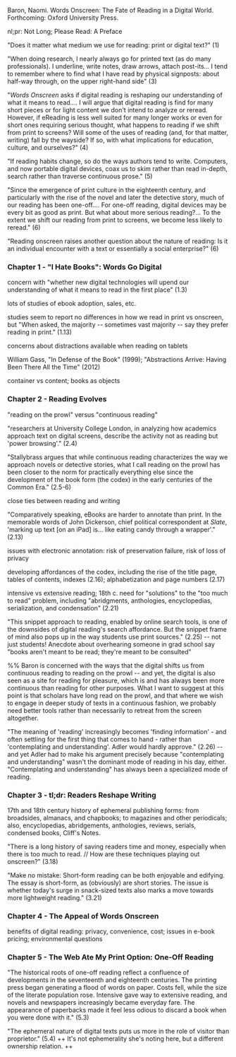 Baron, Naomi. Words Onscreen: The Fate of Reading in a Digital World. Forthcoming: Oxford University Press.

nl;pr: Not Long; Please Read: A Preface

"Does it matter what medium we use for reading: print or digital text?" (1)

"When doing research, I nearly always go for printed text (as do many professionals). I underline, write notes, draw arrows, attach post-its... I tend to remember where to find what I have read by physical signposts: about half-way through, on the upper right-hand side" (3)

"_Words Onscreen_ asks if digital reading is reshaping our understanding of what it means to read.... I will argue that digital reading is find for many short pieces or for light content we don't intend to analyze or reread. However, if eReading is less well suited for many longer works or even for short ones requiring serious thought, what happens to reading if we shift from print to screens? Will some of the uses of reading (and, for that matter, writing) fall by the wayside? If so, with what implications for education, culture, and ourselves?" (4)

"If reading habits change, so do the ways authors tend to write. Computers, and now portable digital devices, coax us to skim rather than read in-depth, search rather than traverse continuous prose." (5)

"Since the emergence of print culture in the eighteenth century, and particularly with the rise of the novel and later the detective story, much of our reading has been one-off.... For one-off reading, digital devices may be every bit as good as print. But what about more serious reading?... To the extent we shift our reading from print to screens, we become less likely to reread." (6)

"Reading onscreen raises another question about the nature of reading: Is it an individual encounter with a text or essentially a social enterprise?" (6)

### Chapter 1 - "I Hate Books": Words Go Digital

concern with "whether new digital technologies will upend our understanding of what it means to read in the first place" (1.3)

lots of studies of ebook adoption, sales, etc.

studies seem to report no differences in how we read in print vs onscreen, but "When asked, the majority -- sometimes vast majority -- say they prefer reading in print." (1.13)

concerns about distractions available when reading on tablets

William Gass, "In Defense of the Book" (1999); "Abstractions Arrive: Having Been There All the Time" (2012)

container vs content; books as objects

### Chapter 2 - Reading Evolves

"reading on the prowl" versus "continuous reading"

"researchers at University College London, in analyzing how academics approach text on digital screens, describe the activity not as reading but 'power browsing'." (2.4)

"Stallybrass argues that while continuous reading characterizes the way we approach novels or detective stories, what I call reading on the prowl has been closer to the norm for practically everything else since the development of the book form (the codex) in the early centuries of the Common Era." (2.5-6)

close ties between reading and writing

"Comparatively speaking, eBooks are harder to annotate than print. In the memorable words of John Dickerson, chief political correspondent at _Slate_, 'marking up text [on an iPad] is... like eating candy through a wrapper'." (2.13)

issues with electronic annotation: risk of preservation failure, risk of loss of privacy

developing affordances of the codex, including the rise of the title page, tables of contents, indexes (2.16); alphabetization and page numbers (2.17)

intensive vs extensive reading; 18th c. need for "solutions" to the "too much to read" problem, including "abridgments, anthologies, encyclopedias, serialization, and condensation" (2.21)

"This snippet approach to reading, enabled by online search tools, is one of the downsides of digital reading's search affordance. But the snippet frame of mind also pops up in the way students use print sources." (2.25) -- not just students! Anecdote about overhearing someone in grad school say "books aren't meant to be read; they're meant to be consulted"

%% Baron is concerned with the ways that the digital shifts us from continuous reading to reading on the prowl -- and yet, the digital is also seen as a site for reading for pleasure, which is and has always been more continuous than reading for other purposes. What I want to suggest at this point is that scholars have long read on the prowl, and that where we wish to engage in deeper study of texts in a continuous fashion, we probably need better tools rather than necessarily to retreat from the screen altogether.

"The meaning of 'reading' increasingly becomes 'finding information' - and often settling for the first thing that comes to hand - rather than 'contemplating and understanding'. Adler would hardly approve." (2.26) -- and yet Adler had to make his argument precisely because "contemplating and understanding" wasn't the dominant mode of reading in his day, either. "Contemplating and understanding" has always been a specialized mode of reading.

### Chapter 3 - tl;dr: Readers Reshape Writing

17th and 18th century history of ephemeral publishing forms: from broadsides, almanacs, and chapbooks; to magazines and other periodicals; also, encyclopedias, abridgements, anthologies, reviews, serials, condensed books, Cliff's Notes.

"There is a long history of saving readers time and money, especially when there is too much to read. // How are these techniques playing out onscreen?" (3.18)

"Make no mistake: Short-form reading can be both enjoyable and edifying. The essay is short-form, as (obviously) are short stories. The issue is whether today's surge in snack-sized texts also marks a move towards more lightweight reading." (3.21)

### Chapter 4 - The Appeal of Words Onscreen

benefits of digital reading: privacy, convenience, cost; issues in e-book pricing; environmental questions

### Chapter 5 - The Web Ate My Print Option: One-Off Reading

"The historical roots of one-off reading reflect a confluence of developments in the seventeenth and eighteenth centuries. The printing press began generating a flood of words on paper. Costs fell, while the size of the literate population rose. Intensive gave way to extensive reading, and novels and newspapers increasingly became everyday fare. The appearance of paperbacks made it feel less odious to discard a book when you were done with it." (5.3)

"The ephemeral nature of digital texts puts us more in the role of visitor than proprietor." (5.4) ++ It's not ephemerality she's noting here, but a different ownership relation. ++

